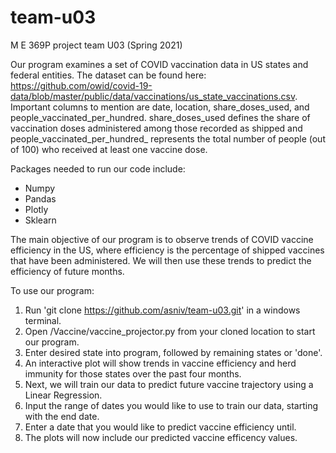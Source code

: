 # team-u03
M E 369P project team U03 (Spring 2021)

Our program examines a set of COVID vaccination data in US states and federal entities. The dataset can be found here: https://github.com/owid/covid-19-data/blob/master/public/data/vaccinations/us_state_vaccinations.csv. Important columns to mention are date, location, share_doses_used, and people_vaccinated_per_hundred. share_doses_used defines the share of vaccination doses administered among those recorded as shipped and people_vaccinated_per_hundred_ represents the total number of people (out of 100) who received at least one vaccine dose.

Packages needed to run our code include:

* Numpy
* Pandas
* Plotly
* Sklearn

The main objective of our program is to observe trends of COVID vaccine efficiency in the US, where efficiency is the percentage of shipped vaccines that have been administered. We will then use these trends to predict the efficiency of future months.

To use our program:

1. Run 'git clone https://github.com/asniv/team-u03.git' in a windows terminal.
2. Open /Vaccine/vaccine_projector.py from your cloned location to start our program.
3. Enter desired state into program, followed by remaining states or 'done'.
4. An interactive plot will show trends in vaccine efficiency and herd immunity for those states over the past four months.
5. Next, we will train our data to predict future vaccine trajectory using a Linear Regression.
6. Input the range of dates you would like to use to train our data, starting with the end date.
7. Enter a date that you would like to predict vaccine efficiency until.
8. The plots will now include our predicted vaccine efficency values.
